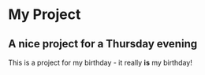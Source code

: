 # My Project
## A nice project for a Thursday evening
This is a project for my birthday - it really **is** my birthday!
